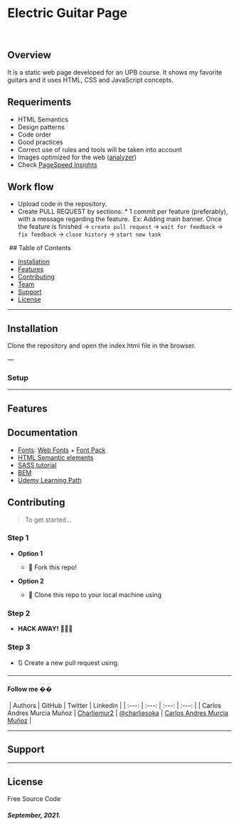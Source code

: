# Electric Guitar Page

​

## Overview

It is a static web page developed for an UPB course. It shows my favorite guitars and it uses HTML, CSS and JavaScript concepts.
​

## Requeriments

- HTML Semantics
- Design patterns
- Code order
- Good practices
- Correct use of rules and tools will be taken into account
- Images optimized for the web ([analyzer](https://tinyjpg.com/analyzer))
- Check [PageSpeed Insights](https://developers.google.com/speed/pagespeed/insights/)
  ​
  ​

## Work flow

- Upload code in the repository.
- Create PULL REQUEST by sections: \* 1 commit per feature (preferably), with a message regarding the feature.
  ​
  Ex:
          Adding main banner. Once the feature is finished -> `create pull request` -> ``wait for feedback`` -> ``fix feedback`` -> ``close history`` -> ``start new task``
  ​

​
​## Table of Contents

- [Installation](#installation)
- [Features](#features)
- [Contributing](#contributing)
- [Team](#team)
- [Support](#support)
- [License](#license)

---

## Installation

Clone the repository and open the index.html file in the browser.

—

### Setup

---

## Features

## Documentation

- [Fonts](https://css-tricks.com/snippets/css/using-font-face/): [Web Fonts](https://drive.google.com/file/d/1xfE30WF5E-1YuJJ9owwn6E9PIXadzYSv/view?usp=sharing) + [Font Pack](https://drive.google.com/file/d/1lp7MfoELwJRJwffcl_50_3LA2o3_D6Ac/view?usp=sharing)
- [HTML Semantic elements](https://www.w3schools.com/html/html5_semantic_elements.asp)
- [SASS tutorial](https://www.w3schools.com/sass/)
- [BEM](http://getbem.com/introduction/)
- [Udemy Learning Path](https://koombea.udemy.com/learning-paths/956006?utm_medium=email&utm_campaign=email&utm_source=sendgrid.com)

## Contributing

> To get started...

### Step 1

- **Option 1**

  - 🍴 Fork this repo!

- **Option 2**
  - 👯 Clone this repo to your local machine using

### Step 2

- **HACK AWAY!** 🔨🔨🔨

### Step 3

- 🔃 Create a new pull request using.

---

#### Follow me ��

​
| Authors | GitHub | Twitter | Linkedin |
| :---: | :---: | :---: | :---: |
| Carlos Andres Murcia Muñoz | [Charliemur2](https://github.com/Charliemur2) | [@charliesoka](https://twitter.com/charliesoka?lang=es) | [Carlos Andres Murcia Muñoz](https://www.linkedin.com/in/carlos-andres-murcia-munoz/) |

---

## Support

---

## License

Free Source Code

##### September, 2021.
